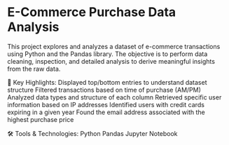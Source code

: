 # E-Commerce Purchase Data Analysis
This project explores and analyzes a dataset of e-commerce transactions using Python and the Pandas library. The objective is to perform data cleaning, inspection, and detailed analysis to derive meaningful insights from the raw data.

📌 Key Highlights:
Displayed top/bottom entries to understand dataset structure
Filtered transactions based on time of purchase (AM/PM)
Analyzed data types and structure of each column
Retrieved specific user information based on IP addresses
Identified users with credit cards expiring in a given year
Found the email address associated with the highest purchase price

🛠️ Tools & Technologies:
Python
Pandas
Jupyter Notebook
